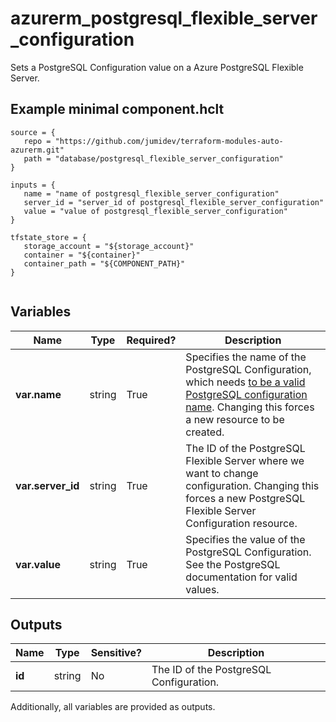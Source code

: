 # azurerm_postgresql_flexible_server_configuration

Sets a PostgreSQL Configuration value on a Azure PostgreSQL Flexible Server.

## Example minimal component.hclt

```hcl
source = {
   repo = "https://github.com/jumidev/terraform-modules-auto-azurerm.git" 
   path = "database/postgresql_flexible_server_configuration" 
}

inputs = {
   name = "name of postgresql_flexible_server_configuration" 
   server_id = "server_id of postgresql_flexible_server_configuration" 
   value = "value of postgresql_flexible_server_configuration" 
}

tfstate_store = {
   storage_account = "${storage_account}" 
   container = "${container}" 
   container_path = "${COMPONENT_PATH}" 
}


```

## Variables

| Name | Type | Required? |  Description |
| ---- | ---- | --------- |  ----------- |
| **var.name** | string | True | Specifies the name of the PostgreSQL Configuration, which needs [to be a valid PostgreSQL configuration name](https://www.postgresql.org/docs/current/static/sql-syntax-lexical.html#SQL-SYNTAX-IDENTIFIER). Changing this forces a new resource to be created. | 
| **var.server_id** | string | True | The ID of the PostgreSQL Flexible Server where we want to change configuration. Changing this forces a new PostgreSQL Flexible Server Configuration resource. | 
| **var.value** | string | True | Specifies the value of the PostgreSQL Configuration. See the PostgreSQL documentation for valid values. | 



## Outputs

| Name | Type | Sensitive? | Description |
| ---- | ---- | --------- | --------- |
| **id** | string | No  | The ID of the PostgreSQL Configuration. | 

Additionally, all variables are provided as outputs.
